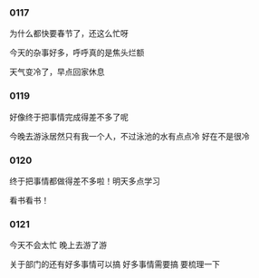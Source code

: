 ### 0117
为什么都快要春节了，还这么忙呀

今天的杂事好多，呼呼真的是焦头烂额

天气变冷了，早点回家休息

### 0119
好像终于把事情完成得差不多了呢

今晚去游泳居然只有我一个人，不过泳池的水有点点冷 好在不是很冷

### 0120
终于把事情都做得差不多啦！明天多点学习

看书看书！

### 0121
今天不会太忙 晚上去游了游

关于部门的还有好多事情可以搞 好多事情需要搞 要梳理一下
